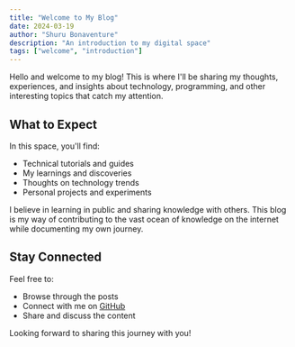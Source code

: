 ```yaml
---
title: "Welcome to My Blog"
date: 2024-03-19
author: "Shuru Bonaventure"
description: "An introduction to my digital space"
tags: ["welcome", "introduction"]
---
```


Hello and welcome to my blog! This is where I'll be sharing my thoughts, experiences, and insights about technology, programming, and other interesting topics that catch my attention.

## What to Expect

In this space, you'll find:
- Technical tutorials and guides
- My learnings and discoveries
- Thoughts on technology trends
- Personal projects and experiments

I believe in learning in public and sharing knowledge with others. This blog is my way of contributing to the vast ocean of knowledge on the internet while documenting my own journey.

## Stay Connected

Feel free to:
- Browse through the posts
- Connect with me on [GitHub](https://github.com/Shuruws)
- Share and discuss the content

Looking forward to sharing this journey with you!
